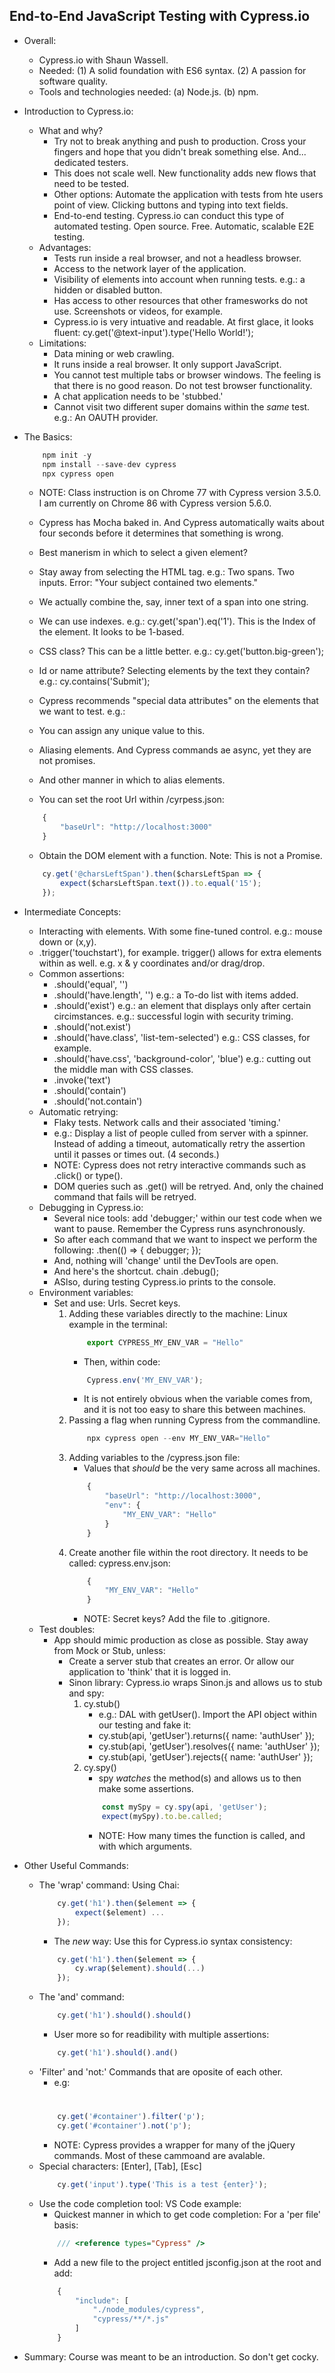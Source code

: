 ## End-to-End JavaScript Testing with Cypress.io

- Overall:
    - Cypress.io with Shaun Wassell.
    - Needed: (1) A solid foundation with ES6 syntax. (2) A passion for software quality.
    - Tools and technologies needed: (a) Node.js. (b) npm.

- Introduction to Cypress.io:
    - What and why? 
        - Try not to break anything and push to production. Cross your fingers and hope that you didn't break something else. And... dedicated testers.
        - This does not scale well. New functionality adds new flows that need to be tested.
        - Other options: Automate the application with tests from hte users point of view. Clicking buttons and typing into text fields.
        - End-to-end testing. Cypress.io can conduct this type of automated testing. Open source. Free. Automatic, scalable E2E testing.
    - Advantages:
        - Tests run inside a real browser, and not a headless browser.
        - Access to the network layer of the application.
        - Visibility of elements into account when running tests. e.g.: a hidden or disabled button.
        - Has access to other resources that other framesworks do not use. Screenshots or videos, for example.
        - Cypress.io is very intuative and readable. At first glace, it looks fluent: cy.get('@text-input').type('Hello World!');
    - Limitations:
        - Data mining or web crawling.
        - It runs inside a real browser. It only support JavaScript.
        - You cannot test multiple tabs or browser windows. The feeling is that there is no good reason. Do not test browser functionality.
        - A chat application needs to be 'stubbed.'
        - Cannot visit two different super domains within the *same* test. e.g.: An OAUTH provider.

- The Basics:
    ```javascript
        npm init -y
        npm install --save-dev cypress
        npx cypress open
    ```
    - NOTE: Class instruction is on Chrome 77 with Cypress version 3.5.0. I am currently on Chrome 86 with Cypress version 5.6.0.
    - Cypress has Mocha baked in. And Cypress automatically waits about four seconds before it determines that something is wrong.

    - Best manerism in which to select a given element? 
    - Stay away from selecting the HTML tag. e.g.: Two spans. Two inputs. Error: "Your subject contained two elements."
    - We actually combine the, say, inner text of a span into one string.
    - We can use indexes. e.g.: cy.get('span').eq('1'). This is the Index of the element. It looks to be 1-based.
    - CSS class? This can be a little better. e.g.: cy.get('button.big-green');
    - Id or name attribute? Selecting elements by the text they contain? e.g.: cy.contains('Submit');

    - Cypress recommends "special data attributes" on the elements that we want to test. e.g.: <span data-cy="chars-left-count">
    - You can assign any unique value to this.

    - Aliasing elements. And Cypress commands ae async, yet they are not promises.
    - And other manner in which to alias elements.
    - You can set the root Url within /cyrpess.json:
    ```javascript
        {
            "baseUrl": "http://localhost:3000"
        }
    ```
    - Obtain the DOM element with a function. Note: This is not a Promise.
    ```javascript
        cy.get('@charsLeftSpan').then($charsLeftSpan => {
            expect($charsLeftSpan.text()).to.equal('15');
        });
    ```

- Intermediate Concepts:
    - Interacting with elements. With some fine-tuned control. e.g.: mouse down or (x,y).
    - .trigger('touchstart'), for example. trigger() allows for extra elements within as well. e.g. x & y coordinates and/or drag/drop.
    - Common assertions: 
        - .should('equal', '')
        - .should('have.length', '') e.g.: a To-do list with items added.
        - .should('exist') e.g.: an element that displays only after certain circimstances. e.g.: successful login with security triming.
        - .should('not.exist')
        - .should('have.class', 'list-tem-selected') e.g.: CSS classes, for example.
        - .should('have.css', 'background-color', 'blue') e.g.: cutting out the middle man with CSS classes.
        - .invoke('text')
        - .should('contain')
        - .should('not.contain')
    - Automatic retrying:
        - Flaky tests. Network calls and their associated 'timing.'
        - e.g.: Display a list of people culled from server with a spinner. Instead of adding a timeout, automatically retry the assertion until it passes or times out. (4 seconds.)
        - NOTE: Cypress does not retry interactive commands such as .click() or type().
        - DOM queries such as .get() will be retryed. And, only the chained command that fails will be retryed.
    - Debugging in Cypress.io:
        - Several nice tools: add 'debugger;' within our test code when we want to pause. Remember the Cypress runs asynchronously.
        - So after each command that we want to inspect we perform the following: .then(() => { debugger; });
        - And, nothing will 'change' until the DevTools are open.
        - And here's the shortcut. chain .debug();
        - ASlso, during testing Cypress.io prints to the console.
    - Environment variables:
        - Set and use: Urls. Secret keys.
            1. Adding these variables directly to the machine: Linux example in the terminal:
                ```javascript
                    export CYPRESS_MY_ENV_VAR = "Hello"
                ```
                - Then, within code:
                ```javascript
                    Cypress.env('MY_ENV_VAR');
                ```
                - It is not entirely obvious when the variable comes from, and it is not too easy to share this between machines.
            2. Passing a flag when running Cypress from the commandline.
                ```javascript
                    npx cypress open --env MY_ENV_VAR="Hello"
                ```
            3. Adding variables to the /cypress.json file:
                - Values that *should* be the very same across all machines.
                ```javascript
                    {
                        "baseUrl": "http://localhost:3000",
                        "env": {
                            "MY_ENV_VAR": "Hello"
                        }
                    }
                ```
            4. Create another file within the root directory. It needs to be called: cypress.env.json:
                ```javascript
                    {
                        "MY_ENV_VAR": "Hello"
                    }
                ```
                - NOTE: Secret keys? Add the file to .gitignore.
    - Test doubles:
        - App should mimic production as close as possible. Stay away from Mock or Stub, unless:
            - Create a server stub that creates an error. Or allow our application to 'think' that it is logged in.
            - Sinon library: Cypress.io wraps Sinon.js and allows us to stub and spy: 
                1. cy.stub() 
                    - e.g.: DAL with getUser(). Import the API object within our testing and fake it:
                    - cy.stub(api, 'getUser').returns({ name: 'authUser' });
                    - cy.stub(api, 'getUser').resolves({ name: 'authUser' });
                    - cy.stub(api, 'getUser').rejects({ name: 'authUser' });
                2. cy.spy()
                    - spy *watches* the method(s) and allows us to then make some assertions.
                    ```javascript
                        const mySpy = cy.spy(api, 'getUser');
                        expect(mySpy).to.be.called;
                    ```
                    - NOTE: How many times the function is called, and with which arguments.

- Other Useful Commands:
    - The 'wrap' command: Using Chai:
        ```javascript
            cy.get('h1').then($element => {
                expect($element) ...
            });
        ```
        - The *new* way: Use this for Cypress.io syntax consistency:
        ```javascript
            cy.get('h1').then($element => {
                cy.wrap($element).should(...)
            });
        ```
    - The 'and' command:
        ```javascript
            cy.get('h1').should().should()
        ```
        - User more so for readibility with multiple assertions:
        ```javascript
            cy.get('h1').should().and()
        ```
    - 'Filter' and 'not:' Commands that are oposite of each other.
        - e.g: <div id="container"><h1 /><p /><h3 /><p /></div>
        ```javascript
            cy.get('#container').filter('p');
            cy.get('#container').not('p');
        ```
        - NOTE: Cypress provides a wrapper for many of the jQuery commands. Most of these cammoand are avalable.
    - Special characters: [Enter], [Tab], [Esc]
        ```javascript
            cy.get('input').type('This is a test {enter}');
        ```
    - Use the code completion tool: VS Code example:
        - Quickest manner in which to get code completion: For a 'per file' basis:
        ```javascript
            /// <reference types="Cypress" />
        ```
        - Add a new file to the project entitled jsconfig.json at the root and add:
        ```javascript
            {
                "include": [
                    "./node_modules/cypress",
                    "cypress/**/*.js"
                ]
            }
        ```

- Summary: Course was meant to be an introduction. So don't get cocky.
